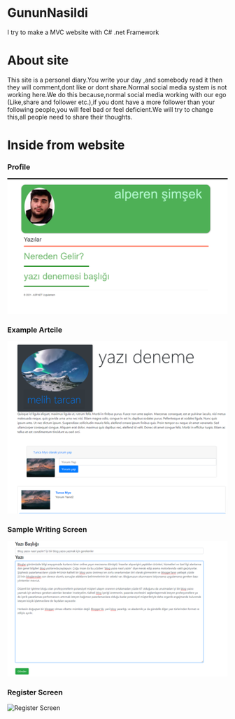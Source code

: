 # GununNasildi
I try to make a MVC website with C# .net Framework

# About site

This site is a personel diary.You write your day ,and somebody read it then they will comment,dont like or dont share.Normal social media system is not working here.We do this because,normal social media working with our ego (Like,share and follower etc.),if you dont have a more follower than your following people,you will feel bad or feel deficient.We will try to change this,all people need to share their thoughts.

# Inside from website

### Profile
![Profile](https://raw.githubusercontent.com/KeremAyseli/GununNasildi/master/GununNas%C4%B1ld%C4%B1/ReadmeSoruce/profil.png)
### Example Artcile
![Example article](https://raw.githubusercontent.com/KeremAyseli/GununNasildi/master/GununNas%C4%B1ld%C4%B1/ReadmeSoruce/yaz%C4%B1Okuma.png)

### Sample Writing Screen
![sample writing screen](https://raw.githubusercontent.com/KeremAyseli/GununNasildi/master/GununNas%C4%B1ld%C4%B1/ReadmeSoruce/yaz%C4%B1Yaz.png)

### Register Screen
![Register Screen](https://raw.githubusercontent.com/KeremAyseli/GununNasildi/master/GununNas%C4%B1ld%C4%B1/ReadmeSoruce/Kay%C4%B1tOlEkran%C4%B1.png)

